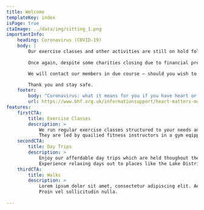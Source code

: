 ```yaml
---
title: Welcome
templateKey: index
isPage: true
ctaImage: ../data/img/sitting_1.png
importantInfo:
    heading: Coronavirus (COVID-19)
    body: |
        Our exercise classes and other activities are still on hold following government guidelines. Our funding is secure, and we will reinstate them once we are confident that the appropriate measures have been implemented to ensure your health and wellbeing.
        
        Once again, despite some charities closing due to financial pressures, the group is not in that position and The Trustees look forward to seeing you all again in the future.

        We will contact our members in due course – should you wish to contact us please contact Barry on 0191 5656892 or Jim on 0191 5226750.

        Thank you and stay safe.
    footer:
        body: "Coronavirus: what it means for you if you have heart or circulatory disease."
        url: https://www.bhf.org.uk/informationsupport/heart-matters-magazine/news/coronavirus-and-your-health
features:
    firstCTA:
        title: Exercise Classes
        description: >
            We run regular exercise classes structured to your needs and ability. 
            They are led by quailied fitness instructors in a gym eqipped with a range of exercise equipment. 
    secondCTA:
        title: Day Trips
        description: >
            Enjoy our affordable day trips which are held thoughout the year. 
            Experience relaxing days out to places like the Lake District, Christmas Markets and many more.
    thirdCTA:
        title: Walks
        description: >
            Lorem ipsum dolor sit amet, consectetur adipiscing elit. Aenean eget sagittis eros. 
            Proin vel sollicitudin nulla.
            
---
```

